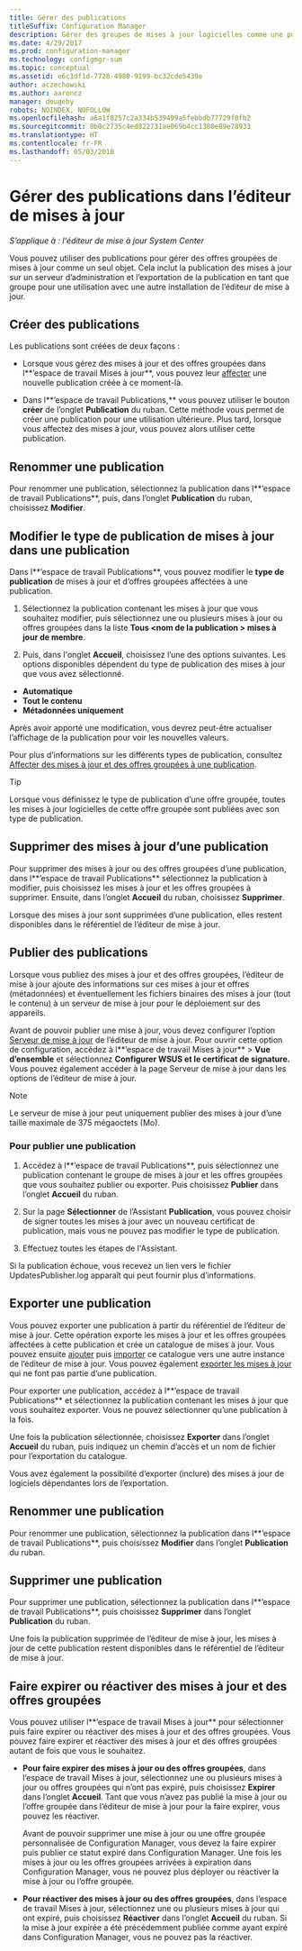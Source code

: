 ```yaml
---
title: Gérer des publications
titleSuffix: Configuration Manager
description: Gérer des groupes de mises à jour logicielles comme une publication avec l’éditeur de mise à jour System Center
ms.date: 4/29/2017
ms.prod: configuration-manager
ms.technology: configmgr-sum
ms.topic: conceptual
ms.assetid: e6c1df1d-7728-4980-9199-bc32cde5439e
author: aczechowski
ms.author: aaroncz
manager: dougeby
robots: NOINDEX, NOFOLLOW
ms.openlocfilehash: a6a1f8257c2a334b539499a5febbdb77729f0fb2
ms.sourcegitcommit: 0b0c2735c4ed822731ae069b4cc1380e89e78933
ms.translationtype: HT
ms.contentlocale: fr-FR
ms.lasthandoff: 05/03/2018
---
```

# <a name="manage-publications-in-updates-publisher"></a>Gérer des publications dans l’éditeur de mises à jour

*S’applique à : l'éditeur de mise à jour System Center*

Vous pouvez utiliser des publications pour gérer des offres groupées de mises à jour comme un seul objet. Cela inclut la publication des mises à jour sur un serveur d’administration et l’exportation de la publication en tant que groupe pour une utilisation avec une autre installation de l’éditeur de mise à jour.

## <a name="create-publications"></a>Créer des publications
Les publications sont créées de deux façons :

-   Lorsque vous gérez des mises à jour et des offres groupées dans l**’espace de travail Mises à jour**, vous pouvez leur [affecter](/sccm/sum/tools/manage-updates-with-updates-publisher#assign-updates-and-bundles-to-a-publication) une nouvelle publication créée à ce moment-là.

-   Dans l**’espace de travail Publications,** vous pouvez utiliser le bouton **créer** de l’onglet **Publication** du ruban. Cette méthode vous permet de créer une publication pour une utilisation ultérieure. Plus tard, lorsque vous affectez des mises à jour, vous pouvez alors utiliser cette publication.

## <a name="rename-a-publication"></a>Renommer une publication
Pour renommer une publication, sélectionnez la publication dans l**’espace de travail Publications**, puis, dans l’onglet **Publication** du ruban, choisissez **Modifier**.

## <a name="change-the-publication-type-of-updates-in-a-publication"></a>Modifier le type de publication de mises à jour dans une publication
Dans l**’espace de travail Publications**, vous pouvez modifier le **type de publication** de mises à jour et d’offres groupées affectées à une publication.

1. Sélectionnez la publication contenant les mises à jour que vous souhaitez modifier, puis sélectionnez une ou plusieurs mises à jour ou offres groupées dans la liste **Tous &lt;nom de la publication > mises à jour de membre**.

2. Puis, dans l'onglet **Accueil**, choisissez l’une des options suivantes. Les options disponibles dépendent du type de publication des mises à jour que vous avez sélectionné.

  -   **Automatique**
  -   **Tout le contenu**
  -   **Métadonnées uniquement**

Après avoir apporté une modification, vous devrez peut-être actualiser l’affichage de la publication pour voir les nouvelles valeurs.

Pour plus d’informations sur les différents types de publication, consultez [Affecter des mises à jour et des offres groupées à une publication](/sccm/sum/tools/manage-updates-with-updates-publisher#assign-updates-and-bundles-to-a-publication).

> [!TIP]    
> Lorsque vous définissez le type de publication d’une offre groupée, toutes les mises à jour logicielles de cette offre groupée sont publiées avec son type de publication.

## <a name="remove-updates-from-a-publication"></a>Supprimer des mises à jour d’une publication
Pour supprimer des mises à jour ou des offres groupées d’une publication, dans l**’espace de travail Publications** sélectionnez la publication à modifier, puis choisissez les mises à jour et les offres groupées à supprimer. Ensuite, dans l’onglet **Accueil** du ruban, choisissez **Supprimer**.

Lorsque des mises à jour sont supprimées d’une publication, elles restent disponibles dans le référentiel de l’éditeur de mise à jour.

## <a name="publish-publications"></a>Publier des publications
Lorsque vous publiez des mises à jour et des offres groupées, l’éditeur de mise à jour ajoute des informations sur ces mises à jour et offres (métadonnées) et éventuellement les fichiers binaires des mises à jour (tout le contenu) à un serveur de mise à jour pour le déploiement sur des appareils.

Avant de pouvoir publier une mise à jour, vous devez configurer l’option [Serveur de mise à jour](/sccm/sum/tools/updates-publisher-options#update-server) de l’éditeur de mise à jour. Pour ouvrir cette option de configuration, accédez à l**’espace de travail Mises à jour** &gt; **Vue d’ensemble** et sélectionnez **Configurer WSUS et le certificat de signature.** Vous pouvez également accéder à la page Serveur de mise à jour dans les options de l’éditeur de mise à jour.

> [!NOTE]   
> Le serveur de mise à jour peut uniquement publier des mises à jour d’une taille maximale de 375 mégaoctets (Mo).

### <a name="to-publish-a-publication"></a>Pour publier une publication

1.  Accédez à l**’espace de travail Publications**, puis sélectionnez une publication contenant le groupe de mises à jour et les offres groupées que vous souhaitez publier ou exporter. Puis choisissez **Publier** dans l’onglet **Accueil** du ruban.

2.  Sur la page **Sélectionner** de l’Assistant **Publication**, vous pouvez choisir de signer toutes les mises à jour avec un nouveau certificat de publication, mais vous ne pouvez pas modifier le type de publication.

3.  Effectuez toutes les étapes de l'Assistant.

  Si la publication échoue, vous recevez un lien vers le fichier UpdatesPublisher.log apparaît qui peut fournir plus d’informations.

## <a name="export-a-publication"></a>Exporter une publication
Vous pouvez exporter une publication à partir du référentiel de l’éditeur de mise à jour. Cette opération exporte les mises à jour et les offres groupées affectées à cette publication et crée un catalogue de mises à jour. Vous pouvez ensuite [ajouter](/sccm/sum/tools/updates-publisher-catalogs#add-software-update-catalogs) puis [importer](/sccm/sum/tools/updates-publisher-catalogs#mport-updates) ce catalogue vers une autre instance de l’éditeur de mise à jour. Vous pouvez également [exporter les mises à jour](/sccm/sum/tools/manage-updates-with-updates-publisher#export-updates) qui ne font pas partie d’une publication.

Pour exporter une publication, accédez à l**’espace de travail Publications** et sélectionnez la publication contenant les mises à jour que vous souhaitez exporter. Vous ne pouvez sélectionner qu’une publication à la fois.

Une fois la publication sélectionnée, choisissez **Exporter** dans l’onglet **Accueil** du ruban, puis indiquez un chemin d’accès et un nom de fichier pour l’exportation du catalogue.

Vous avez également la possibilité d’exporter (inclure) des mises à jour de logiciels dépendantes lors de l’exportation.

## <a name="rename-a-publication"></a>Renommer une publication
Pour renommer une publication, sélectionnez la publication dans l**’espace de travail Publications**, puis choisissez **Modifier** dans l’onglet **Publication** du ruban.

## <a name="delete-a-publication"></a>Supprimer une publication
Pour supprimer une publication, sélectionnez la publication dans l**’espace de travail Publications**, puis choisissez **Supprimer** dans l’onglet **Publication** du ruban.

Une fois la publication supprimée de l’éditeur de mise à jour, les mises à jour de cette publication restent disponibles dans le référentiel de l’éditeur de mise à jour.

## <a name="expire-or-reactivate-updates-and-bundles"></a>Faire expirer ou réactiver des mises à jour et des offres groupées
Vous pouvez utiliser l**’espace de travail Mises à jour** pour sélectionner puis faire expirer ou réactiver des mises à jour et des offres groupées. Vous pouvez faire expirer et réactiver des mises à jour et des offres groupées autant de fois que vous le souhaitez.

-   **Pour faire expirer des mises à jour ou des offres groupées**, dans l’espace de travail Mises à jour, sélectionnez une ou plusieurs mises à jour ou offres groupées qui n’ont pas expiré, puis choisissez **Expirer** dans l’onglet **Accueil**. Tant que vous n’avez pas publié la mise à jour ou l’offre groupée dans l’éditeur de mise à jour pour la faire expirer, vous pouvez les réactiver.

    Avant de pouvoir supprimer une mise à jour ou une offre groupée personnalisée de Configuration Manager, vous devez la faire expirer puis publier ce statut expiré dans Configuration Manager. Une fois les mises à jour ou les offres groupées arrivées à expiration dans Configuration Manager, vous ne pouvez plus déployer ou réactiver la mise à jour ou l’offre groupée.

-   **Pour réactiver des mises à jour ou des offres groupées**, dans l’espace de travail Mises à jour, sélectionnez une ou plusieurs mises à jour qui ont expiré, puis choisissez **Réactiver** dans l’onglet **Accueil** du ruban. Si la mise à jour expirée a été précédemment publiée comme ayant expiré dans Configuration Manager, vous ne pouvez pas la réactiver.
